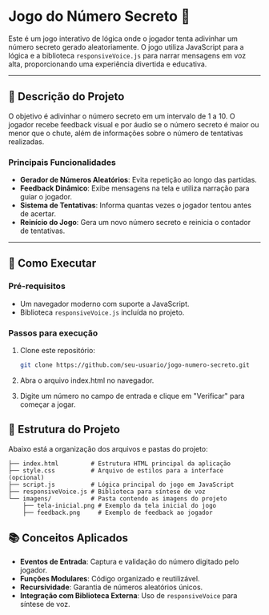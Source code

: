 # Jogo do Número Secreto 🎲

Este é um jogo interativo de lógica onde o jogador tenta adivinhar um número secreto gerado aleatoriamente. O jogo utiliza JavaScript para a lógica e a biblioteca `responsiveVoice.js` para narrar mensagens em voz alta, proporcionando uma experiência divertida e educativa.

---

## 📝 Descrição do Projeto

O objetivo é adivinhar o número secreto em um intervalo de 1 a 10. O jogador recebe feedback visual e por áudio se o número secreto é maior ou menor que o chute, além de informações sobre o número de tentativas realizadas.

### Principais Funcionalidades

- **Gerador de Números Aleatórios**: Evita repetição ao longo das partidas.
- **Feedback Dinâmico**: Exibe mensagens na tela e utiliza narração para guiar o jogador.
- **Sistema de Tentativas**: Informa quantas vezes o jogador tentou antes de acertar.
- **Reinício do Jogo**: Gera um novo número secreto e reinicia o contador de tentativas.

---

## 🚀 Como Executar

### Pré-requisitos

- Um navegador moderno com suporte a JavaScript.
- Biblioteca `responsiveVoice.js` incluída no projeto.

### Passos para execução

1. Clone este repositório:
   ```bash
   git clone https://github.com/seu-usuario/jogo-numero-secreto.git

3. Abra o arquivo index.html no navegador.

4. Digite um número no campo de entrada e clique em "Verificar" para começar a jogar.

## 📂 Estrutura do Projeto

Abaixo está a organização dos arquivos e pastas do projeto:

```plaintext
├── index.html         # Estrutura HTML principal da aplicação
├── style.css          # Arquivo de estilos para a interface (opcional)
├── script.js          # Lógica principal do jogo em JavaScript
├── responsiveVoice.js # Biblioteca para síntese de voz
└── imagens/           # Pasta contendo as imagens do projeto
    ├── tela-inicial.png # Exemplo da tela inicial do jogo
    ├── feedback.png     # Exemplo de feedback ao jogador
```

## 📚 Conceitos Aplicados

- **Eventos de Entrada**: Captura e validação do número digitado pelo jogador.
- **Funções Modulares**: Código organizado e reutilizável.
- **Recursividade**: Garantia de números aleatórios únicos.
- **Integração com Biblioteca Externa**: Uso de `responsiveVoice` para síntese de voz.



